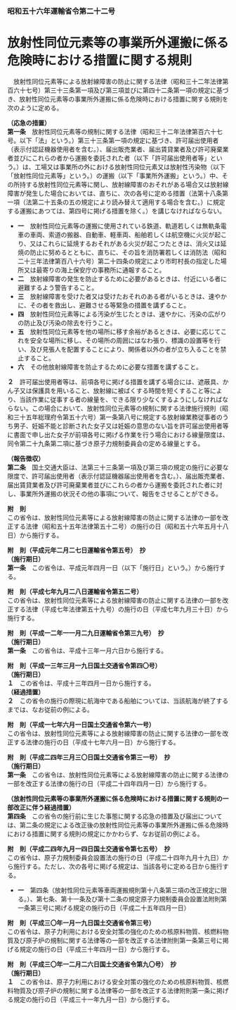 ### 昭和五十六年運輸省令第二十二号  
# 放射性同位元素等の事業所外運搬に係る危険時における措置に関する規則  
　放射性同位元素等による放射線障害の防止に関する法律（昭和三十二年法律第百六十七号）第三十三条第一項及び第三項並びに第四十二条第一項の規定に基づき、放射性同位元素等の事業所外運搬に係る危険時における措置に関する規則を次のように定める。  
  
**（応急の措置）**  
**第一条**　放射性同位元素等の規制に関する法律（昭和三十二年法律第百六十七号。以下「法」という。）第三十三条第一項の規定に基づき、許可届出使用者（表示付認証機器使用者を含む。）、届出販売業者、届出賃貸業者及び許可廃棄業者並びにこれらの者から運搬を委託された者（以下「許可届出使用者等」という。）は、工場又は事業所の外における放射性同位元素又は放射性汚染物（以下「放射性同位元素等」という。）の運搬（以下「事業所外運搬」という。）中、その所持する放射性同位元素等に関し、放射線障害のおそれがある場合又は放射線障害が発生した場合においては、直ちに、次の各号に定める措置（法第十八条第一項（法第二十五条の五の規定により読み替えて適用する場合を含む。）に規定する運搬にあつては、第四号に掲げる措置を除く。）を講じなければならない。  
* **一**　放射性同位元素等の運搬に使用されている鉄道、軌道若しくは無軌条電車の車両、索道の搬器、自動車、軽車両、船舶若しくは航空機に火災が起こり、又はこれらに延焼するおそれがある火災が起こつたときは、消火又は延焼の防止に努めるとともに、直ちに、その旨を消防署若しくは消防法（昭和二十三年法律第百八十六号）第二十四条の規定により市町村長の指定した場所又は最寄りの海上保安庁の事務所に通報すること。  
* **二**　放射線障害の発生を防止するために必要があるときは、付近にいる者に避難するよう警告すること。  
* **三**　放射線障害を受けた者又は受けたおそれのある者がいるときは、速やかに、その者を救出し、避難させる等緊急の措置を講ずること。  
* **四**　放射性同位元素等による汚染が生じたときは、速やかに、汚染の広がりの防止及び汚染の除去を行うこと。  
* **五**　放射性同位元素等を他の場所に移す余裕があるときは、必要に応じてこれを安全な場所に移し、その場所の周囲にはなわ張り、標識の設置等を行い、及び見張人を配置することにより、関係者以外の者が立ち入ることを禁止すること。  
* **六**　その他放射線障害を防止するために必要な措置を講ずること。  
  
**２**　許可届出使用者等は、前項各号に掲げる措置を講ずる場合には、遮蔽具、かん子又は保護具を用いること、放射線に被ばくする時間を短くすること等により、当該作業に従事する者の線量を、できる限り少なくするようにしなければならない。この場合において、放射性同位元素等の規制に関する法律施行規則（昭和三十五年総理府令第五十六号）第一条第八号に規定する放射線業務従事者のうち男子、妊娠不能と診断された女子又は妊娠の意思のない旨を許可届出使用者等に書面で申し出た女子が前項各号に掲げる作業を行う場合における線量限度は、同令第二十九条第二項に基づき原子力規制委員会の定める線量とする。  
  
**（報告徴収）**  
**第二条**　国土交通大臣は、法第三十三条第一項及び第三項の規定の施行に必要な限度で、許可届出使用者（表示付認証機器届出使用者を含む。）、届出販売業者、届出賃貸業者及び許可廃棄業者並びにこれらの者から運搬を委託された者に対し、事業所外運搬の状況その他の事項について、報告をさせることができる。  
  
**附　則**  
この省令は、放射性同位元素等による放射線障害の防止に関する法律の一部を改正する法律（昭和五十五年法律第五十二号）の施行の日（昭和五十六年五月十八日）から施行する。  
  
**附　則（平成元年二月二七日運輸省令第五号）　抄**  
**（施行期日）**  
**第一条**　この省令は、平成元年四月一日（以下「施行日」という。）から施行する。  
  
**附　則（平成七年九月二八日運輸省令第五二号）**  
この省令は、放射性同位元素等による放射線障害の防止に関する法律の一部を改正する法律（平成七年法律第五十九号）の施行の日（平成七年九月三十日）から施行する。  
  
**附　則（平成一二年一一月二九日運輸省令第三九号）　抄**  
**（施行期日）**  
**第一条**　この省令は、平成十三年一月六日から施行する。  
  
**附　則（平成一三年三月一九日国土交通省令第四〇号）**  
**（施行期日）**  
**１**　この省令は、平成十三年四月一日から施行する。  
**（経過措置）**  
**２**　この省令の施行の際現に航海中である船舶については、当該航海が終了するまでは、なお従前の例による。  
  
**附　則（平成一七年六月一日国土交通省令第六一号）**  
この省令は、放射性同位元素等による放射線障害の防止に関する法律の一部を改正する法律の施行の日（平成十七年六月一日）から施行する。  
  
**附　則（平成二四年三月三〇日国土交通省令第三一号）　抄**  
**（施行期日）**  
**第一条**　この省令は、放射性同位元素等による放射線障害の防止に関する法律の一部を改正する法律の施行の日（平成二十四年四月一日）から施行する。  
  
**（放射性同位元素等の事業所外運搬に係る危険時における措置に関する規則の一部改正に伴う経過措置）**  
**第四条**　この省令の施行前に生じた事態に関する応急の措置及び届出については、第二条の規定による改正後の放射性同位元素等の事業所外運搬に係る危険時における措置に関する規則の規定にかかわらず、なお従前の例による。  
  
**附　則（平成二四年九月一四日国土交通省令第七五号）　抄**  
この省令は、原子力規制委員会設置法の施行の日（平成二十四年九月十九日）から施行する。ただし、次の各号に掲げる規定は、当該各号に定める日から施行する。  
* **一**　第四条（放射性同位元素等車両運搬規則第十八条第三項の改正規定に限る。）、第七条、第十一条及び第十二条の規定原子力規制委員会設置法附則第一条第三号に掲げる規定の施行の日（平成二十五年四月一日）  
  
**附　則（平成三〇年一月一九日国土交通省令第三号）**  
この省令は、原子力利用における安全対策の強化のための核原料物質、核燃料物質及び原子炉の規制に関する法律等の一部を改正する法律附則第一条第三号に掲げる規定の施行の日（平成三十年四月一日）から施行する。  
  
**附　則（平成三〇年一二月二六日国土交通省令第九〇号）　抄**  
**（施行期日）**  
**１**　この省令は、原子力利用における安全対策の強化のための核原料物質、核燃料物質及び原子炉の規制に関する法律等の一部を改正する法律附則第一条に掲げる規定の施行の日（平成三十一年九月一日）から施行する。  
  
